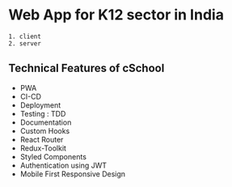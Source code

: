 # Web App for K12 sector in India

```
1. client
2. server
```

## Technical Features of cSchool

- PWA
- CI-CD
- Deployment
- Testing : TDD
- Documentation
- Custom Hooks
- React Router
- Redux-Toolkit
- Styled Components
- Authentication using JWT
- Mobile First Responsive Design
